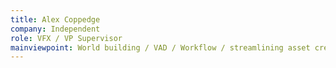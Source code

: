 ```yaml
---
title: Alex Coppedge
company: Independent
role: VFX / VP Supervisor
mainviewpoint: World building / VAD / Workflow / streamlining asset creation
---
```

